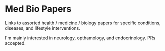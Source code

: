 # Med Bio Papers
Links to assorted health / medicine / biology papers for specific conditions, diseases, and lifestyle interventions.

I'm mainly interested in neurology, opthamology, and endocrinology. PRs accepted.

